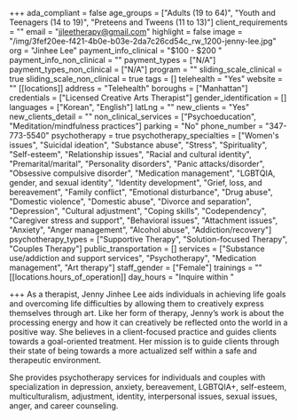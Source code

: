 +++
ada_compliant = false
age_groups = ["Adults (19 to 64)", "Youth and Teenagers (14 to 19)", "Preteens and Tweens (11 to 13)"]
client_requirements = ""
email = "jjleetherapy@gmail.com"
highlight = false
image = "/img/3fef20ee-f421-4b0e-b03e-2da7c26cd54c_rw_1200-jenny-lee.jpg"
org = "Jinhee Lee"
payment_info_clinical = "$100 - $200 "
payment_info_non_clinical = ""
payment_types = ["N/A"]
payment_types_non_clinical = ["N/A"]
program = ""
sliding_scale_clinical = true
sliding_scale_non_clinical = true
tags = []
telehealth = "Yes"
website = ""
[[locations]]
address = "Telehealth"
boroughs = ["Manhattan"]
credentials = ["Licensed Creative Arts Therapist"]
gender_identification = []
languages = ["Korean", "English"]
latLng = ""
new_clients = "Yes"
new_clients_detail = ""
non_clinical_services = ["Psychoeducation", "Meditation/mindfulness practices"]
parking = "No"
phone_number = "347-773-5540"
psychotherapy = true
psychotherapy_specialties = ["Women's issues", "Suicidal ideation", "Substance abuse", "Stress", "Spirituality", "Self-esteem", "Relationship issues", "Racial and cultural identity", "Premarital/marital", "Personality disorders", "Panic attacks/disorder", "Obsessive compulsive disorder", "Medication management", "LGBTQIA, gender, and sexual identity", "Identity development", "Grief, loss, and bereavement", "Family conflict", "Emotional disturbance", "Drug abuse", "Domestic violence", "Domestic abuse", "Divorce and separation", "Depression", "Cultural adjustment", "Coping skills", "Codependency", "Caregiver stress and support", "Behavioral issues", "Attachment issues", "Anxiety", "Anger management", "Alcohol abuse", "Addiction/recovery"]
psychotherapy_types = ["Supportive Therapy", "Solution-focused Therapy", "Couples Therapy"]
public_transportation = []
services = ["Substance use/addiction and support services", "Psychotherapy", "Medication management", "Art therapy"]
staff_gender = ["Female"]
trainings = ""
[[locations.hours_of_operation]]
day_hours = "Inquire within "

+++
As a therapist, Jenny Jinhee Lee aids individuals in achieving life goals and overcoming life difficulties by allowing them to creatively express themselves through art. Like her form of therapy, Jenny’s work is about the processing energy and how it can creatively be reflected onto the world in a positive way. She believes in a client-focused practice and guides clients towards a goal-oriented treatment. Her mission is to guide clients through their state of being towards a more actualized self within a safe and therapeutic environment. 

She provides psychotherapy services for individuals and couples with specialization in depression, anxiety, bereavement, LGBTQIA+, self-esteem, multiculturalism, adjustment, identity, interpersonal issues, sexual issues, anger, and career counseling.